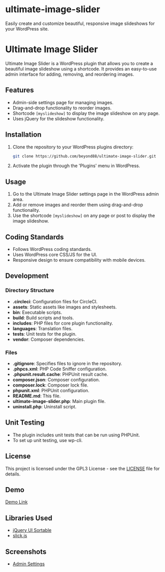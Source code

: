 # ultimate-image-slider
Easily create and customize beautiful, responsive image slideshows for your WordPress site.

# Ultimate Image Slider

Ultimate Image Slider is a WordPress plugin that allows you to create a beautiful image slideshow using a shortcode. It provides an easy-to-use admin interface for adding, removing, and reordering images.

## Features

- Admin-side settings page for managing images.
- Drag-and-drop functionality to reorder images.
- Shortcode `[myslideshow]` to display the image slideshow on any page.
- Uses jQuery for the slideshow functionality.

## Installation

1. Clone the repository to your WordPress plugins directory:
    ```bash
    git clone https://github.com/beyond88/ultimate-image-slider.git
    ```
2. Activate the plugin through the 'Plugins' menu in WordPress.

## Usage

1. Go to the Ultimate Image Slider settings page in the WordPress admin area.
2. Add or remove images and reorder them using drag-and-drop functionality.
3. Use the shortcode `[myslideshow]` on any page or post to display the image slideshow.

## Coding Standards

- Follows WordPress coding standards.
- Uses WordPress core CSS/JS for the UI.
- Responsive design to ensure compatibility with mobile devices.

## Development

### Directory Structure

- **.circleci**: Configuration files for CircleCI.
- **assets**: Static assets like images and stylesheets.
- **bin**: Executable scripts.
- **build**: Build scripts and tools.
- **includes**: PHP files for core plugin functionality.
- **languages**: Translation files.
- **tests**: Unit tests for the plugin.
- **vendor**: Composer dependencies.

### Files

- **.gitignore**: Specifies files to ignore in the repository.
- **.phpcs.xml**: PHP Code Sniffer configuration.
- **.phpunit.result.cache**: PHPUnit result cache.
- **composer.json**: Composer configuration.
- **composer.lock**: Composer lock file.
- **phpunit.xml**: PHPUnit configuration.
- **README.md**: This file.
- **ultimate-image-slider.php**: Main plugin file.
- **uninstall.php**: Uninstall script.

## Unit Testing

- The plugin includes unit tests that can be run using PHPUnit.
- To set up unit testing, use wp-cli.


## License

This project is licensed under the GPL3 License - see the [LICENSE](LICENSE) file for details.

## Demo

[Demo Link](https://products.thebitcraft.com/my-slide-show/)


## Libraries Used

- [jQuery UI Sortable](http://jqueryui.com/demos/sortable/#connect-lists)
- [slick.js](https://kenwheeler.github.io/slick/)

## Screenshots

- [Admin Settings](https://github.com/beyond88/ultimate-image-slider/blob/main/screenshots/admin-settings.png)
